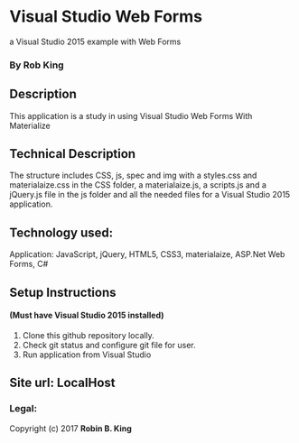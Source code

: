 # Visual Studio Web Forms
a Visual Studio 2015 example with Web Forms

### By Rob King

## Description
This application is a study in using Visual Studio Web Forms With Materialize

## Technical Description
The structure includes CSS, js, spec and img with a styles.css and materialaize.css in the CSS folder, a materialaize.js, a scripts.js and a jQuery.js file in the js folder and all the needed files for a Visual Studio 2015 application.

## Technology used:
Application: JavaScript, jQuery, HTML5, CSS3, materialaize, ASP.Net Web Forms, C#

## Setup Instructions 
#### (Must have Visual Studio 2015 installed)
1. Clone this github repository locally.
2. Check git status and configure git file for user.
3. Run application from Visual Studio

## Site url: LocalHost

### Legal:
Copyright (c) 2017 **Robin B. King**
